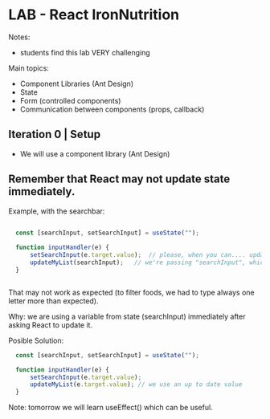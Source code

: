 

# LAB - React IronNutrition

Notes: 
- students find this lab VERY challenging

Main topics:
- Component Libraries (Ant Design)
- State
- Form (controlled components)
- Communication between components (props, callback)



## Iteration 0 | Setup

- We will use a component library (Ant Design)



## Remember that React may not update state immediately.

Example, with the searchbar:

  ```javascript

    const [searchInput, setSearchInput] = useState("");
    
    function inputHandler(e) {
        setSearchInput(e.target.value);  // please, when you can.... update state
        updateMyList(searchInput);   // we're passing "searchInput", which is in state.
    }



  ```

That may not work as expected (to filter foods, we had to type always one letter more than expected).

Why: we are using a variable from state (searchInput) immediately after asking React to update it.

Posible Solution:

  ```javascript
    const [searchInput, setSearchInput] = useState("");

    function inputHandler(e) {
        setSearchInput(e.target.value);
        updateMyList(e.target.value); // we use an up to date value
    }
  ```

Note: tomorrow we will learn useEffect() which can be useful.

